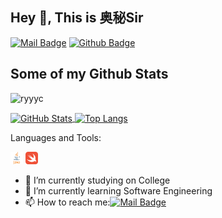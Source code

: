 ## Hey 👋, This is 奥秘Sir

[![Mail Badge](https://img.shields.io/badge/-info@say521.cn-c14438?style=flat&logo=Gmail&logoColor=white&link=mailto:11812109@mail.sustech.edu.cn)](mailto:info@say521.cn) [![Github Badge](https://img.shields.io/badge/-aomsir-grey?style=flat&logo=github&logoColor=white&link=https://github.com/aomsir/)](https://www.github.com/aomsir/)

## Some of my Github Stats

<p align=left> <img src=https://komarev.com/ghpvc/?username=ryyyc alt=ryyyc /> </p>

<a href="https://github.com/aomsir">
  <img align="center" alt="GitHub Stats" src="https://github-readme-stats.vercel.app/api?username=aomsir&show_icons=true&include_all_commits=true" />
</a>
<a href="https://github.com/aomsir">
  <img align="center" alt="Top Langs" src="https://github-readme-stats.vercel.app/api/top-langs/?username=aomsir&layout=compact" />
</a>

Languages and Tools:

<code><img height="20" src="https://raw.githubusercontent.com/github/explore/80688e429a7d4ef2fca1e82350fe8e3517d3494d/topics/java/java.png" alt="Java"></code>
<code><img height="20" src="https://raw.githubusercontent.com/github/explore/80688e429a7d4ef2fca1e82350fe8e3517d3494d/topics/swift/swift.png" alt="Swift"></code>






- 🔭 I’m currently studying on College
- 🌱 I’m currently learning Software Engineering
- 📫 How to reach me:[![Mail Badge](https://img.shields.io/badge/-info@say521.cn-c14438?style=flat&logo=Gmail&logoColor=white&link=mailto:info@say521.cn)](mailto:info@say521.cn)
